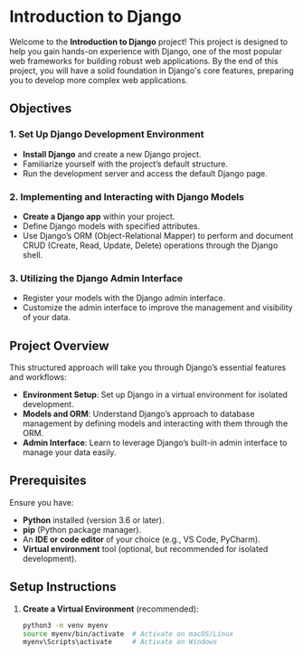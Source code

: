 # Introduction to Django

Welcome to the **Introduction to Django** project! This project is designed to help you gain hands-on experience with Django, one of the most popular web frameworks for building robust web applications. By the end of this project, you will have a solid foundation in Django's core features, preparing you to develop more complex web applications.

## Objectives

### 1. Set Up Django Development Environment
   - **Install Django** and create a new Django project.
   - Familiarize yourself with the project’s default structure.
   - Run the development server and access the default Django page.

### 2. Implementing and Interacting with Django Models
   - **Create a Django app** within your project.
   - Define Django models with specified attributes.
   - Use Django’s ORM (Object-Relational Mapper) to perform and document CRUD (Create, Read, Update, Delete) operations through the Django shell.

### 3. Utilizing the Django Admin Interface
   - Register your models with the Django admin interface.
   - Customize the admin interface to improve the management and visibility of your data.

## Project Overview

This structured approach will take you through Django’s essential features and workflows:
- **Environment Setup**: Set up Django in a virtual environment for isolated development.
- **Models and ORM**: Understand Django’s approach to database management by defining models and interacting with them through the ORM.
- **Admin Interface**: Learn to leverage Django’s built-in admin interface to manage your data easily.

## Prerequisites

Ensure you have:
- **Python** installed (version 3.6 or later).
- **pip** (Python package manager).
- An **IDE or code editor** of your choice (e.g., VS Code, PyCharm).
- **Virtual environment** tool (optional, but recommended for isolated development).

## Setup Instructions

1. **Create a Virtual Environment** (recommended):
   ```bash
   python3 -m venv myenv
   source myenv/bin/activate  # Activate on macOS/Linux
   myenv\Scripts\activate     # Activate on Windows
